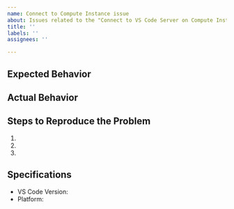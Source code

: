 ```yaml
---
name: Connect to Compute Instance issue
about: Issues related to the "Connect to VS Code Server on Compute Instance" feature
title: ''
labels: ''
assignees: ''

---
```


## Expected Behavior


## Actual Behavior


## Steps to Reproduce the Problem

  1.
  1.
  1.

## Specifications

  - VS Code Version:
  - Platform:
